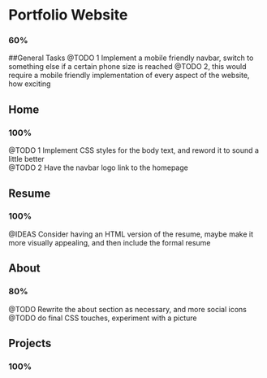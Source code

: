 # Portfolio Website  
### 60%  

##General Tasks
@TODO 1 Implement a mobile friendly navbar, switch to something else if a certain phone size is reached
@TODO 2, this would require a mobile friendly implementation of every aspect of the website, how exciting

## Home
### 100%
@TODO 1 Implement CSS styles for the body text, and reword it to sound a little better  
@TODO 2 Have the navbar logo link to the homepage  

## Resume 
### 100%
@IDEAS  Consider having an HTML version of the resume, maybe make it more visually appealing, and then include the formal resume

## About  
### 80%
@TODO  Rewrite the about section as necessary, and more social icons  
@TODO do final CSS touches, experiment with a picture  


## Projects  
### 100%  
